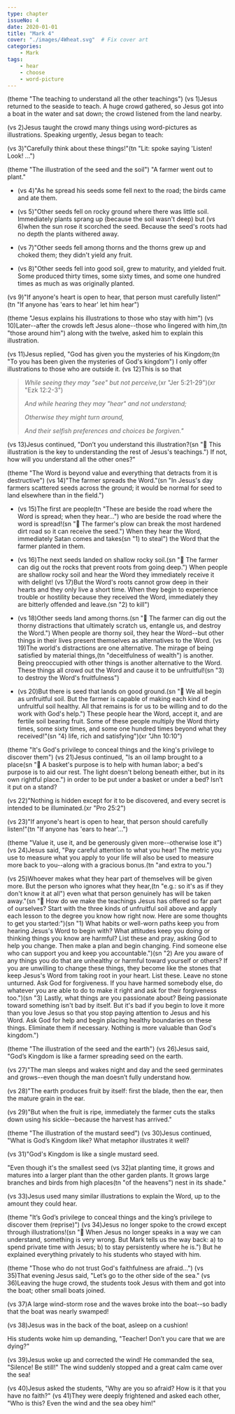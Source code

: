 ```yaml
---
type: chapter
issueNo: 4
date: 2020-01-01
title: "Mark 4"
cover: "./images/4Wheat.svg"  # Fix cover art
categories:
    - Mark
tags:
    - hear
    - choose
    - word-picture
---
```

(theme "The teaching to understand all the other teachings")
(vs 1)Jesus returned to the seaside to teach.  A huge crowd gathered, so Jesus got into a boat in the water and sat down; the crowd listened from the land nearby.

(vs 2)Jesus taught the crowd many things using word-pictures as illustrations.  Speaking urgently, Jesus began to teach:

(vs 3)"Carefully think about these things!"(tn "Lit: spoke saying 'Listen!  Look! ...")

(theme "The illustration of the seed and the soil")
"A farmer went out to plant."

* (vs 4)"As he spread his seeds some fell next to the road; the birds came and ate them.

* (vs 5)"Other seeds fell on rocky ground where there was little soil.  Immediately plants sprang up (because the soil wasn't deep) but (vs 6)when the sun rose it scorched the seed.  Because the seed's roots had no depth the plants withered away.

* (vs 7)"Other seeds fell among thorns and the thorns grew up and choked them; they didn't yield any fruit.

* (vs 8)"Other seeds fell into good soil, grew to maturity, and yielded fruit.  Some produced thirty times, some sixty times, and some one hundred times as much as was originally planted.

 (vs 9)"If anyone's heart is open to hear, that person must carefully listen!"(tn "If anyone has 'ears to hear' let him hear")

(theme "Jesus explains his illustrations to those who stay with him")
(vs 10)Later--after the crowds left Jesus alone--those who lingered with him,(tn "those around him") along with the twelve, asked him to explain this illustration.

(vs 11)Jesus replied, "God has given you the mysteries of his Kingdom;(tn "To you has been given the mysteries of God's kingdom") I only offer illustrations to those who are outside it.  (vs 12)This is so that

>*While seeing they may "see" but not perceive,*(xr "Jer 5:21-29")(xr "Ezk 12:2-3")
>
>*And while hearing they may "hear" and not understand;*
>
>*Otherwise they might turn around,*
>
>*And their selfish preferences and choices be forgiven."*

(vs 13)Jesus continued, "Don’t you understand this illustration?(sn "🔑 This illustration is the key to understanding the rest of Jesus's teachings.") If not, how will you understand all the other ones?"

(theme "The Word is beyond value and everything that detracts from it is destructive")
(vs 14)"The farmer spreads the Word."(sn "In Jesus's day farmers scattered seeds across the ground; it would be normal for seed to land elsewhere than in the field.")

* (vs 15)The first are people(tn "These are beside the road where the Word is spread; when they hear...") who are beside the road where the word is spread!(sn "🔑 The farmer's plow can break the most hardened dirt road so it can receive the seed.")  When they hear the Word, immediately Satan comes and takes(sn "1) to steal") the Word that the farmer planted in them.

* (vs 16)The next seeds landed on shallow rocky soil.(sn "🔑 The farmer can dig out the rocks that prevent roots from going deep.")  When people are shallow rocky soil and hear the Word they immediately receive it with delight!  (vs 17)But the Word's roots cannot grow deep in their hearts and they only live a short time.  When they begin to experience trouble or hostility because they received the Word, immediately they are bitterly offended and leave.(sn "2) to kill")

* (vs 18)Other seeds land among thorns.(sn "🔑 The farmer can dig out the thorny distractions that ultimately scratch us, entangle us, and destroy the Word.")  When people are thorny soil, they hear the Word--but other things in their lives present themselves as alternatives to the Word.  (vs 19)The world's distractions are one alternative.  The mirage of being satisfied by material things,(tn "deceitfulness of wealth") is another.  Being preoccupied with other things is another alternative to the Word.  These things all crowd out the Word and cause it to be unfruitful!(sn "3) to destroy the Word's fruitfulness")

* (vs 20)But there is seed that lands on good ground.(sn "🔑 We all begin as unfruitful soil.  But the farmer is capable of making each kind of unfruitful soil healthy.  All that remains is for us to be willing and to do the work with God's help.")  These people hear the Word, accept it, and are fertile soil bearing fruit.  Some of these people multiply the Word thirty times, some sixty times, and some one hundred times beyond what they received!"(sn "4) life, rich and satisfying")(xr "Jhn 10:10")

(theme "It's God's privilege to conceal things and the king's privilege to discover them")
(vs 21)Jesus continued, "Is an oil lamp brought to a place(sn "🔑 A basket's purpose is to help with human labor; a bed's purpose is to aid our rest.  The light doesn't belong beneath either, but in its own rightful place.") in order to be put under a basket or under a bed? Isn’t it put on a stand?

(vs 22)"Nothing is hidden except for it to be discovered, and every secret is intended to be illuminated.(xr "Pro 25:2")

(vs 23)"If anyone's heart is open to hear, that person should carefully listen!"(tn "If anyone has 'ears to hear'...")

(theme "Value it, use it, and be generously given more--otherwise lose it")
(vs 24)Jesus said, "Pay careful attention to what you hear!  The metric you use to measure what you apply to your life will also be used to measure more back to you--along with a gracious bonus.(tn "and extra to you.")

(vs 25)Whoever makes what they hear part of themselves will be given more.  But the person who ignores what they hear,(tn "e.g.: so it's as if they don't know it at all") even what that person genuinely has will be taken away."(sn "🔑 How do we make the teachings Jesus has offered so far part of ourselves?  Start with the three kinds of unfruitful soil above and apply each lesson to the degree you know how right now.  Here are some thoughts to get you started:")(sn "1) What habits or well-worn paths keep you from hearing Jesus's Word to begin with?  What attitudes keep you doing or thinking things you know are harmful?  List these and pray, asking God to help you change.  Then make a plan and begin changing.  Find someone else who can support you and keep you accountable.")(sn "2) Are you aware of any things you do that are unhealthy or harmful toward yourself or others?  If you are unwilling to change these things, they become like the stones that keep Jesus's Word from taking root in your heart.  List these.  Leave no stone unturned.  Ask God for forgiveness.  If you have harmed somebody else, do whatever you are able to do to make it right and ask for their forgiveness too.")(sn "3) Lastly, what things are you passionate about?  Being passionate toward something isn't bad by itself.  But it's bad if you begin to love it more than you love Jesus so that you stop paying attention to Jesus and his Word.  Ask God for help and begin placing healthy boundaries on these things.  Eliminate them if necessary.  Nothing is more valuable than God's kingdom.")

(theme "The illustration of the seed and the earth")
(vs 26)Jesus said, "God’s Kingdom is like a farmer spreading seed on the earth.

(vs 27)"The man sleeps and wakes night and day and the seed germinates and grows--even though the man doesn’t fully understand how.

(vs 28)"The earth produces fruit by itself: first the blade, then the ear, then the mature grain in the ear.

(vs 29)"But when the fruit is ripe, immediately the farmer cuts the stalks down using his sickle--because the harvest has arrived."

(theme "The illustration of the mustard seed")
(vs 30)Jesus continued, "What is God’s Kingdom like?  What metaphor illustrates it well?

(vs 31)"God's Kingdom is like a single mustard seed.

"Even though it's the smallest seed (vs 32)at planting time, it grows and matures into a larger plant than the other garden plants.  It grows large branches and birds from high places(tn "of the heavens") nest in its shade."

(vs 33)Jesus used many similar illustrations to explain the Word, up to the amount they could hear.

(theme "It’s God’s privilege to conceal things and the king’s privilege to discover them (reprise)")
(vs 34)Jesus no longer spoke to the crowd except through illustrations!(sn "🔑 When Jesus no longer speaks in a way we can understand, something is very wrong.  But Mark tells us the way back: a) to spend private time with Jesus; b) to stay persistently where he is.")  But he explained everything privately to his students who stayed with him.

(theme "Those who do not trust God's faithfulness are afraid...")
(vs 35)That evening Jesus said, "Let’s go to the other side of the sea."  (vs 36)Leaving the huge crowd, the students took Jesus with them and got into the boat; other small boats joined.

(vs 37)A large wind-storm rose and the waves broke into the boat--so badly that the boat was nearly swamped!

(vs 38)Jesus was in the back of the boat, asleep on a cushion!

His students woke him up demanding, "Teacher!  Don’t you care that we are dying?"

(vs 39)Jesus woke up and corrected the wind!  He commanded the sea, "Silence!  Be still!"  The wind suddenly stopped and a great calm came over the sea!

(vs 40)Jesus asked the students, "Why are you so afraid?  How is it that you have no faith?"  (vs 41)They were deeply frightened and asked each other, "Who is this?  Even the wind and the sea obey him!"
